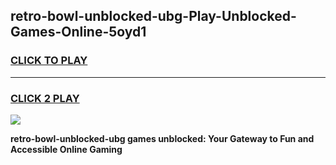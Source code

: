 
## retro-bowl-unblocked-ubg-Play-Unblocked-Games-Online-5oyd1
<h3>
<a href="https://premium76.site?title=retro-bowl-unblocked-ubg&ref=25A">CLICK TO PLAY</a></h3>
<hr>

<h3>
<a href="https://premium76.site?title=retro-bowl-unblocked-ubg&ref=25A">CLICK 2 PLAY</a>
  
</h3>

<a href="https://premium76.site?title=retro-bowl-unblocked-ubg&ref=25A"><img src="https://clearcache.store/games.png"></a>


**retro-bowl-unblocked-ubg games unblocked: Your Gateway to Fun and Accessible Online Gaming**
